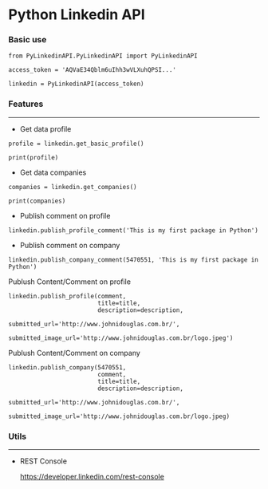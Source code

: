 # Python Linkedin API

### Basic use

```
from PyLinkedinAPI.PyLinkedinAPI import PyLinkedinAPI
    
access_token = 'AQVaE34Qblm6uIhh3wVLXuhQPSI...'
    
linkedin = PyLinkedinAPI(access_token)
```

### Features
--------

* Get data profile

```    
profile = linkedin.get_basic_profile()

print(profile)
```

* Get data companies

```
companies = linkedin.get_companies()

print(companies)
```

* Publish comment on profile

```    
linkedin.publish_profile_comment('This is my first package in Python')
```

* Publish comment on company 


```
linkedin.publish_company_comment(5470551, 'This is my first package in Python')
```

Publush Content/Comment on profile

```
linkedin.publish_profile(comment,
                         title=title,
                         description=description,
                         submitted_url='http://www.johnidouglas.com.br/',
                         submitted_image_url='http://www.johnidouglas.com.br/logo.jpeg')
```

Publush Content/Comment on company

```
linkedin.publish_company(5470551,
                         comment,
                         title=title,
                         description=description,
                         submitted_url='http://www.johnidouglas.com.br/',
                         submitted_image_url='http://www.johnidouglas.com.br/logo.jpeg)

```


### Utils
--------

* REST Console
	
	https://developer.linkedin.com/rest-console





